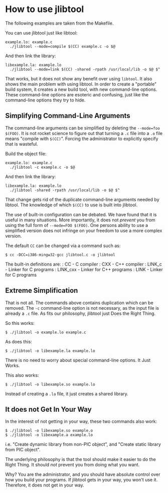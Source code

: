 # How to use jlibtool

The following examples are taken from the Makefile.

You can use jlibtool just like libtool:

    example.lo: example.c
      ./jlibtool --mode=compile $(CC) example.c -o $@

And then link the library:

    libexample.la: example.lo
      ./jlibtool --mode=link $(CC) -shared -rpath /usr/local/lib -o $@ $^

That works, but it does not show any benefit over using `libtool`.  It
also shows the main problem with using libtool.  In order to create a
"portable" build system, it creates a new build tool, with new
command-line options.  These command-line options are esoteric and
confusing, just like the command-line options they try to hide.

## Simplifying Command-Line Arguments

The command-line arguments can be simplified by deleting the
`--mode=foo $(FOO)`.  It is not rocket science to figure out that
turning a `.c` file into a `.o` file means "compile with `$(CC)`".
Forcing the administrator to explicitly specify that is wasteful.

Build the object file:

    example.lo: example.c
      ./jlibtool -c example.c -o $@

And then link the library:

    libexample.la: example.lo
      ./jlibtool -shared -rpath /usr/local/lib -o $@ $^

That change gets rid of the duplicate command-line arguments needed by
libtool.  The knowledge of which `$(CC)` to use is built into
jlibtool.

The use of built-in configuration can be debated.  We have found that
it is useful in many situations.  More importantly, it does not
_prevent_ you from using the full form of `--mode=FOO $(FOO)`.  One
persons ability to use a simplified version does not infringe on your
freedom to use a more complex version.

The default `CC` can be changed via a command such as:

    $ cc -DCC=i386-mingw32-gcc jlibtool.c -o jlibtool

The built-in definitions are:
: CC - C compiler
: CXX - C++ compiler
: LINK_c - Linker for C programs
: LINK_cxx - Linker for C++ programs
: LINK - Linker for C programs

## Extreme Simplification

That is not all.  The commands above contains duplication which can be
removed.  The `-c` command-line option is not necessary, as the input
file is already a `.c` file.  As fits our philosophy, jlibtool just
Does the Right Thing.

So this works:

    $ ./jlibtool -o example.lo example.c

As does this:

    $ ./jlibtool -o libexample.la example.lo

There is no need to worry about special command-line options.  It Just
Works.

This also works:

    $ ./jlibtool -o libexample.so example.lo

Instead of creating a `.la` file, it just creates a shared library.

## It does not Get In Your Way

In the interest of not getting in your way, these two commands also work:

    $ ./jlibtool -o libexample.so example.o
    $ ./jlibtool -o libexample.a example.lo

i.e. "Create dynamic library from non-PIC object", and "Create static
library from PIC object".

The underlying philosophy is that the tool should make it easier to do
the Right Thing.  It should _not_ prevent you from doing what you
want.

Why?  You are the administrator, and you should have absolute control
over how you build your programs.  If jlibtool gets in your way, you
won't use it.  Therefore, it does not get in your way.
